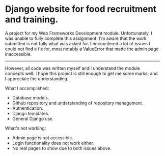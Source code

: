 # Django website for food recruitment and training.
A project for my Web Frameworks Development module.
Unfortunately, I was unable to fully complete this assignment.
I'm aware that the work submitted is not fully what was asked for.
I encountered a lot of issues I could not find a fix for, most notably a ValueError that made the admin page inaccessible.

---
However, all code was written myself and I understand the module concepts well. I hope this project is still enough to get me some marks, and I appreciate the understanding.

What I accomplished:
- Database models.
- Github repository and understanding of repository management.
- Authentication.
- Django templates.
- General Django use.

What's not working:
- Admin page is not accessible.
- Login functionality does not work either.
- No real pages to show due to both issues above.